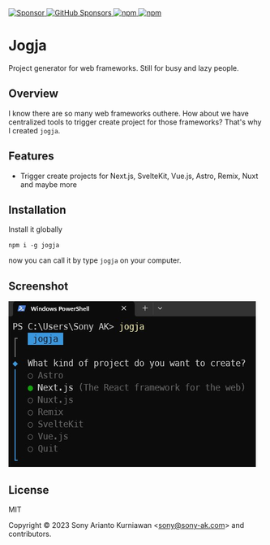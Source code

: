 <a href="https://paypal.me/sonyarianto" target="_blank">
 <img alt="Sponsor" src="https://img.shields.io/badge/donate-Paypal-fd8200.svg" />
</a>
<a href="https://github.com/sponsors/sonyarianto" target="_blank">
  <img alt="GitHub Sponsors" src="https://img.shields.io/github/sponsors/sonyarianto">
</a>
<!-- <a href="https://discord.com/channels/1083266930896535562/1088644871407018055" target="_blank">
  <img alt="Discord" src="https://img.shields.io/discord/1083266930896535562">
</a> -->
<a href="https://www.npmjs.com/package/jogja" target="_blank">
 <img alt="npm" src="https://img.shields.io/npm/dt/jogja">
</a>
<a href="https://www.npmjs.com/package/jogja" target="_blank">
 <img alt="npm" src="https://img.shields.io/npm/v/jogja">
</a>

# Jogja

Project generator for web frameworks. Still for busy and lazy people.

## Overview

I know there are so many web frameworks outhere. How about we have centralized tools to trigger create project for those frameworks? That's why I created `jogja`.

## Features

- Trigger create projects for Next.js, SvelteKit, Vue.js, Astro, Remix, Nuxt and maybe more

## Installation

Install it globally

```
npm i -g jogja
```

now you can call it by type `jogja` on your computer.

## Screenshot

![jogja](https://github.com/sonyarianto/jogja/blob/main/jogja.jpg?raw=true&78482374)

## License

MIT

Copyright &copy; 2023 Sony Arianto Kurniawan <<sony@sony-ak.com>> and contributors.
